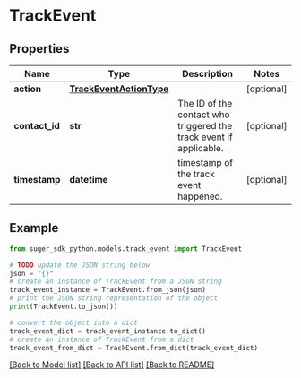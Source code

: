 # TrackEvent


## Properties

Name | Type | Description | Notes
------------ | ------------- | ------------- | -------------
**action** | [**TrackEventActionType**](TrackEventActionType.md) |  | [optional] 
**contact_id** | **str** | The ID of the contact who triggered the track event if applicable. | [optional] 
**timestamp** | **datetime** | timestamp of the track event happened. | [optional] 

## Example

```python
from suger_sdk_python.models.track_event import TrackEvent

# TODO update the JSON string below
json = "{}"
# create an instance of TrackEvent from a JSON string
track_event_instance = TrackEvent.from_json(json)
# print the JSON string representation of the object
print(TrackEvent.to_json())

# convert the object into a dict
track_event_dict = track_event_instance.to_dict()
# create an instance of TrackEvent from a dict
track_event_from_dict = TrackEvent.from_dict(track_event_dict)
```
[[Back to Model list]](../README.md#documentation-for-models) [[Back to API list]](../README.md#documentation-for-api-endpoints) [[Back to README]](../README.md)


